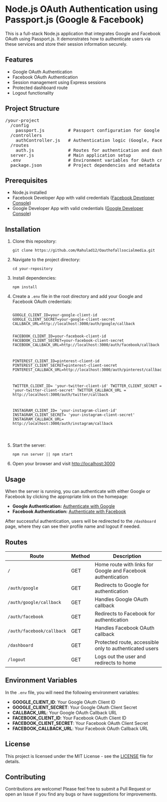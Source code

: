 <h1>Node.js OAuth Authentication using Passport.js (Google & Facebook)</h1>

<p>This is a full-stack Node.js application that integrates Google and Facebook OAuth using Passport.js. It demonstrates how to authenticate users via these services and store their session information securely.</p>

<h2>Features</h2>
<ul>
  <li>Google OAuth Authentication</li>
  <li>Facebook OAuth Authentication</li>
  <li>Session management using Express sessions</li>
  <li>Protected dashboard route</li>
  <li>Logout functionality</li>
</ul>

<h2>Project Structure</h2>
<pre>
/your-project
  /config
    passport.js         # Passport configuration for Google and Facebook strategies
  /controllers
    authController.js   # Authentication logic (Google, Facebook)
  /routes
    auth.js             # Routes for authentication and dashboard
  server.js             # Main application setup
  .env                  # Environment variables for OAuth credentials
  package.json          # Project dependencies and metadata
</pre>

<h2>Prerequisites</h2>
<ul>
  <li>Node.js installed</li>
  <li>Facebook Developer App with valid credentials (<a href="https://developers.facebook.com/">Facebook Developer Console</a>)</li>
  <li>Google Developer App with valid credentials (<a href="https://console.cloud.google.com/">Google Developer Console</a>)</li>
</ul>

<h2>Installation</h2>
<ol>
  <li>Clone this repository:</li>
  <pre><code>git clone https://github.com/Rahulad12/Oauthofallsocialmedia.git</code></pre>

  <li>Navigate to the project directory:</li>
  <pre><code>cd your-repository</code></pre>

  <li>Install dependencies:</li>
  <pre><code>npm install</code></pre>

  <li>Create a <code>.env</code> file in the root directory and add your Google and Facebook OAuth credentials:</li>
  <pre><code>
GOOGLE_CLIENT_ID=your-google-client-id
GOOGLE_CLIENT_SECRET=your-google-client-secret
CALLBACK_URL=http://localhost:3000/auth/google/callback

FACEBOOK_CLIENT_ID=your-facebook-client-id
FACEBOOK_CLIENT_SECRET=your-facebook-client-secret
FACEBOOK_CALLBACK_URL=http://localhost:3000/auth/facebook/callback

PINTEREST_CLIENT_ID=pinterest-client-id
PINTEREST_CLIENT_SECRET=pinterest-client-secret
PINTEREST_CALLBACK_URL=http://localhost:3000/auth/pinterest/callback


TWITTER_CLIENT_ID= 'your-twitter-client-id'
TWITTER_CLIENT_SECRET = 'your-twitter-client-secret'
TWITTER_CALLBACK_URL = http://localhost:3000/auth/twitter/callback


INSTAGRAM_CLIENT_ID= 'your-instagram-client-id'
INSTAGRAM_CLIENT_SECRET= 'your-instagram-client-secret'
INSTAGRAM_CALLBACK_URL= http://localhost:3000/auth/instagram/callback


  </code></pre>

  <li>Start the server:</li>
  <pre><code>npm run server || npm start</code></pre>

  <li>Open your browser and visit <a href="http://localhost:3000">http://localhost:3000</a></li>
</ol>

<h2>Usage</h2>
<p>When the server is running, you can authenticate with either Google or Facebook by clicking the appropriate link on the homepage:</p>

<ul>
  <li><strong>Google Authentication:</strong> <a href="/auth/google">Authenticate with Google</a></li>
  <li><strong>Facebook Authentication:</strong> <a href="/auth/facebook">Authenticate with Facebook</a></li>
</ul>

<p>After successful authentication, users will be redirected to the <code>/dashboard</code> page, where they can see their profile name and logout if needed.</p>

<h2>Routes</h2>
<table>
  <thead>
    <tr>
      <th>Route</th>
      <th>Method</th>
      <th>Description</th>
    </tr>
  </thead>
  <tbody>
    <tr>
      <td><code>/</code></td>
      <td>GET</td>
      <td>Home route with links for Google and Facebook authentication</td>
    </tr>
    <tr>
      <td><code>/auth/google</code></td>
      <td>GET</td>
      <td>Redirects to Google for authentication</td>
    </tr>
    <tr>
      <td><code>/auth/google/callback</code></td>
      <td>GET</td>
      <td>Handles Google OAuth callback</td>
    </tr>
    <tr>
      <td><code>/auth/facebook</code></td>
      <td>GET</td>
      <td>Redirects to Facebook for authentication</td>
    </tr>
    <tr>
      <td><code>/auth/facebook/callback</code></td>
      <td>GET</td>
      <td>Handles Facebook OAuth callback</td>
    </tr>
    <tr>
      <td><code>/dashboard</code></td>
      <td>GET</td>
      <td>Protected route, accessible only to authenticated users</td>
    </tr>
    <tr>
      <td><code>/logout</code></td>
      <td>GET</td>
      <td>Logs out the user and redirects to home</td>
    </tr>
  </tbody>
</table>

<h2>Environment Variables</h2>
<p>In the <code>.env</code> file, you will need the following environment variables:</p>
<ul>
  <li><strong>GOOGLE_CLIENT_ID</strong>: Your Google OAuth Client ID</li>
  <li><strong>GOOGLE_CLIENT_SECRET</strong>: Your Google OAuth Client Secret</li>
  <li><strong>CALLBACK_URL</strong>: Your Google OAuth Callback URL</li>
  <li><strong>FACEBOOK_CLIENT_ID</strong>: Your Facebook OAuth Client ID</li>
  <li><strong>FACEBOOK_CLIENT_SECRET</strong>: Your Facebook OAuth Client Secret</li>
  <li><strong>FACEBOOK_CALLBACK_URL</strong>: Your Facebook OAuth Callback URL</li>
</ul>

<h2>License</h2>
<p>This project is licensed under the MIT License - see the <a href="LICENSE">LICENSE</a> file for details.</p>

<h2>Contributing</h2>
<p>Contributions are welcome! Please feel free to submit a Pull Request or open an Issue if you find any bugs or have suggestions for improvements.</p>
